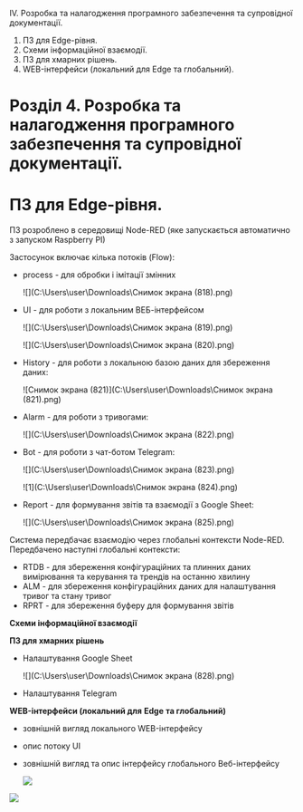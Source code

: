 IV. Розробка та налагодження програмного забезпечення та супровідної документації.

1. ПЗ для Edge-рівня.
2. Схеми інформаційної взаємодії.
3. ПЗ для хмарних рішень.
4. WEB-інтерфейси (локальний для Edge та глобальний).

# Розділ 4. Розробка та налагодження програмного забезпечення та супровідної документації.

# ПЗ для Edge-рівня.

ПЗ розроблено в середовищі Node-RED (яке запускається автоматично з запуском Raspberry PI)

Застосунок включає кілька потоків (Flow):

- process - для обробки і імітації змінних

  ![](C:\Users\user\Downloads\Снимок экрана (818).png)

- UI - для роботи з локальним ВЕБ-інтерфейсом

  ![](C:\Users\user\Downloads\Снимок экрана (819).png)
  
  ![](C:\Users\user\Downloads\Снимок экрана (820).png)

- History - для роботи з локальною базою даних для збереження даних:

  ![Снимок экрана (821)](C:\Users\user\Downloads\Снимок экрана (821).png)

- Alarm - для роботи з тривогами:

  ![](C:\Users\user\Downloads\Снимок экрана (822).png)

- Bot - для роботи з чат-ботом Telegram:

  ![](C:\Users\user\Downloads\Снимок экрана (823).png)

  ![1](C:\Users\user\Downloads\Снимок экрана (824).png)

- Report - для формування звітів та взаємодії з Google Sheet:

  ![](C:\Users\user\Downloads\Снимок экрана (825).png)

Система передбачає взаємодію через глобальні контексти Node-RED. Передбачено наступні глобальні контексти:

- RTDB - для збереження конфігураційних та плинних даних     вимірювання та керування та трендів на останню хвилину
- ALM - для збереження конфігураційних даних для налаштування     тривог та стану тривог
- RPRT - для збереження буферу для формування звітів

**Схеми інформаційної взаємодії**

**ПЗ для хмарних рішень**

- Налаштування Google Sheet

  ![](C:\Users\user\Downloads\Снимок экрана (828).png)

- Налаштування Telegram

**WEB-інтерфейси (локальний для** **Edge** **та глобальний)**

- зовнішній вигляд локального WEB-інтерфейсу

- опис потоку UI

- зовнішній вигляд та опис інтерфейсу глобального Веб-інтерфейсу

   ![](C:\Users\user\Downloads\1.png)

![](C:\Users\user\Downloads\2.png)